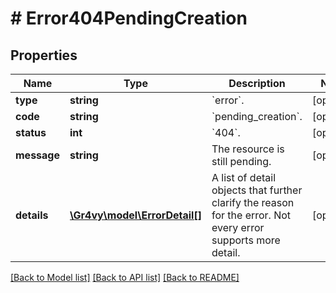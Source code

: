 # # Error404PendingCreation

## Properties

Name | Type | Description | Notes
------------ | ------------- | ------------- | -------------
**type** | **string** | &#x60;error&#x60;. | [optional]
**code** | **string** | &#x60;pending_creation&#x60;. | [optional]
**status** | **int** | &#x60;404&#x60;. | [optional]
**message** | **string** | The resource is still pending. | [optional]
**details** | [**\Gr4vy\model\ErrorDetail[]**](ErrorDetail.md) | A list of detail objects that further clarify the reason for the error. Not every error supports more detail. | [optional]

[[Back to Model list]](../../README.md#models) [[Back to API list]](../../README.md#endpoints) [[Back to README]](../../README.md)
